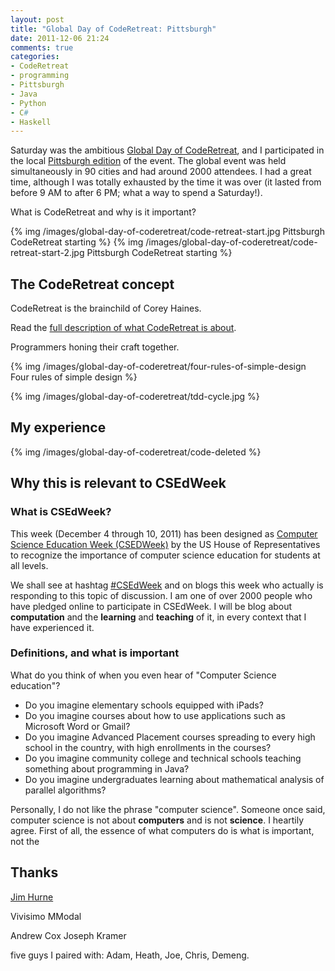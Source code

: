 ```yaml
---
layout: post
title: "Global Day of CodeRetreat: Pittsburgh"
date: 2011-12-06 21:24
comments: true
categories:
- CodeRetreat
- programming
- Pittsburgh
- Java
- Python
- C#
- Haskell
---
```

Saturday was the ambitious [Global Day of CodeRetreat](http://blog.coderetreat.com/global-day-of-coderetreat), and I participated in the local [Pittsburgh edition](http://globalcoderetreat2011pittsburgh.eventbrite.com/) of the event. The global event was held simultaneously in 90 cities and had around 2000 attendees. I had a great time, although I was totally exhausted by the time it was over (it lasted from before 9 AM to after 6 PM; what a way to spend a Saturday!).

What is CodeRetreat and why is it important?

{% img /images/global-day-of-coderetreat/code-retreat-start.jpg Pittsburgh CodeRetreat starting %}
{% img /images/global-day-of-coderetreat/code-retreat-start-2.jpg Pittsburgh CodeRetreat starting %}

<!--more-->

## The CodeRetreat concept

CodeRetreat is the brainchild of Corey Haines.

Read the [full description of what CodeRetreat is about](http://coderetreat.com/).

Programmers honing their craft together.

{% img /images/global-day-of-coderetreat/four-rules-of-simple-design Four rules of simple design %}

{% img /images/global-day-of-coderetreat/tdd-cycle.jpg %}

## My experience

{% img /images/global-day-of-coderetreat/code-deleted %}


## Why this is relevant to **CSEdWeek**

### What is CSEdWeek?

This week (December 4 through 10, 2011) has been designed as [Computer Science Education Week (CSEDWeek)](http://www.csedweek.org/) by the US House of Representatives to recognize the importance of computer science education for students at all levels.

We shall see at hashtag [#CSEdWeek](http://twitter.com/#!/search?q=%23CSEdWeek) and on blogs this week who actually is responding to this topic of discussion. I am one of over 2000 people who have pledged online to participate in CSEdWeek. I will be blog about **computation** and the **learning** and **teaching** of it, in every context that I have experienced it.

### Definitions, and what is important

What do you think of when you even hear of "Computer Science education"?

- Do you imagine elementary schools equipped with iPads?
- Do you imagine courses about how to use applications such as Microsoft Word or Gmail?
- Do you imagine Advanced Placement courses spreading to every high school in the country, with high enrollments in the courses?
- Do you imagine community college and technical schools teaching something about programming in Java?
- Do you imagine undergraduates learning about mathematical analysis of parallel algorithms?

Personally, I do not like the phrase "computer science". Someone once said, computer science is not about **computers** and is not **science**. I heartily agree. First of all, the essence of what computers do is what is important, not the 

## Thanks

[Jim Hurne](http://twitter.com/jthurne)

Vivisimo
MModal

Andrew Cox
Joseph Kramer

five guys I paired with: Adam, Heath, Joe, Chris, Demeng.
